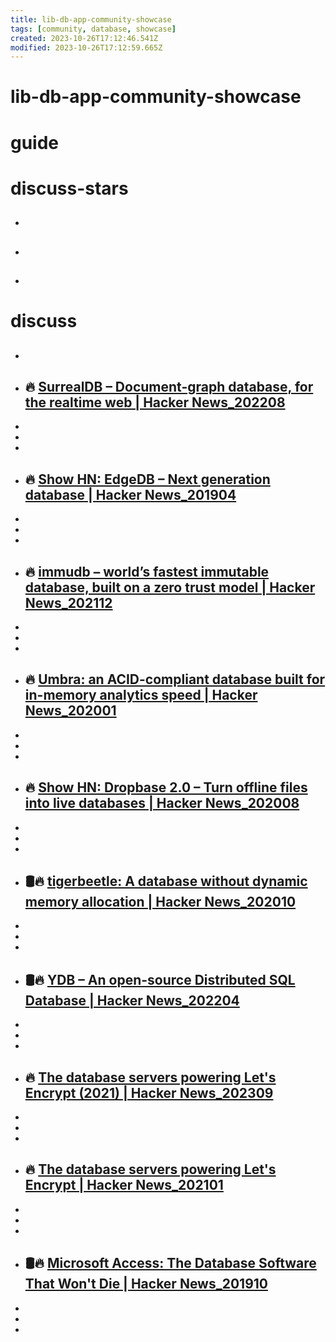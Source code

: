 ```yaml
---
title: lib-db-app-community-showcase
tags: [community, database, showcase]
created: 2023-10-26T17:12:46.541Z
modified: 2023-10-26T17:12:59.665Z
---
```


# lib-db-app-community-showcase

# guide

# discuss-stars
- ## 

- ## 

- ## 
# discuss
- ## 

- ## 🔥 [SurrealDB – Document-graph database, for the realtime web | Hacker News_202208](https://news.ycombinator.com/item?id=32550543)
- 
- 
- 

- ## 🔥 [Show HN: EdgeDB – Next generation database | Hacker News_201904](https://news.ycombinator.com/item?id=19638701)
- 
- 
- 

- ## 🔥 [immudb – world’s fastest immutable database, built on a zero trust model | Hacker News_202112](https://news.ycombinator.com/item?id=29702974)
- 
- 
- 

- ## 🔥 [Umbra: an ACID-compliant database built for in-memory analytics speed | Hacker News_202001](https://news.ycombinator.com/item?id=22153515)
- 
- 
- 

- ## 🔥 [Show HN: Dropbase 2.0 – Turn offline files into live databases | Hacker News_202008](https://news.ycombinator.com/item?id=24189582)
- 
- 
- 

- ## 🛢️🔥 [tigerbeetle: A database without dynamic memory allocation | Hacker News_202010](https://news.ycombinator.com/item?id=33192288)
- 
- 
- 

- ## 🛢️🔥 [YDB – An open-source Distributed SQL Database | Hacker News_202204](https://news.ycombinator.com/item?id=31081272)
- 
- 
- 

- ## 🔥 [The database servers powering Let's Encrypt (2021) | Hacker News_202309](https://news.ycombinator.com/item?id=37536103)
- 
- 
- 

- ## 🔥 [The database servers powering Let's Encrypt | Hacker News_202101](https://news.ycombinator.com/item?id=25861422)
- 
- 
- 

- ## 🛢️🔥 [Microsoft Access: The Database Software That Won't Die | Hacker News_201910](https://news.ycombinator.com/item?id=21401198)
- 
- 
- 
